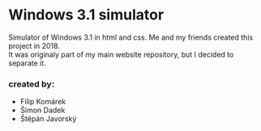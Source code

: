 # Windows 3.1 simulator
Simulator of Windows 3.1 in html and css. Me and my friends created this project in 2018.  
It was originaly part of my main website repository, but I decided to separate it.

### created by:
- Filip Komárek
- Šimon Dadek
- Štěpán Javorský
